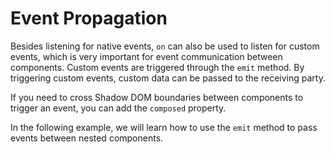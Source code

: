 <template is="exm-article">
<a href="../../publics/examples/event-passing/demo.html" preview></a>
<a href="../../publics/examples/event-passing/comp-one.html" main></a>
<a href="../../publics/examples/event-passing/comp-two.html"></a>
</template>

# Event Propagation

Besides listening for native events, `on` can also be used to listen for custom events, which is very important for event communication between components. Custom events are triggered through the `emit` method. By triggering custom events, custom data can be passed to the receiving party.

If you need to cross Shadow DOM boundaries between components to trigger an event, you can add the `composed` property.

In the following example, we will learn how to use the `emit` method to pass events between nested components.
